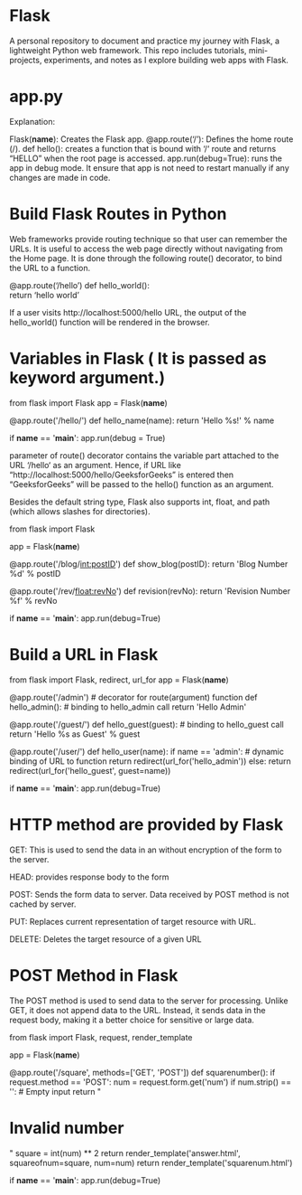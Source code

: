 # Flask
A personal repository to document and practice my journey with Flask, a lightweight Python web framework. This repo includes tutorials, mini-projects, experiments, and notes as I explore building web apps with Flask.

# app.py
Explanation:

Flask(__name__): Creates the Flask app.
@app.route(‘/’): Defines the home route (/).
def hello(): creates a function that is bound with ‘/‘ route and returns “HELLO” when the root page is accessed.
app.run(debug=True): runs the app in debug mode. It ensure that app is not need to restart manually if any changes are made in code.

# Build Flask Routes in Python
Web frameworks provide routing technique so that user can remember the URLs. It is useful to access the web page directly without navigating from the Home page. It is done through the following route() decorator, to bind the URL to a function.

@app.route(‘/hello’) 
def hello_world():     
    return ‘hello world’ 

If a user visits http://localhost:5000/hello URL, the output of the hello_world() function will be rendered in the browser.

# Variables in Flask ( It is passed as keyword argument.)
 from flask import Flask 
app = Flask(__name__) 

@app.route('/hello/<name>') 
def hello_name(name): 
    return 'Hello %s!' % name 

if __name__ == '__main__': 
    app.run(debug = True) 

parameter of route() decorator contains the variable part attached to the URL ‘/hello‘ as an argument. Hence, if URL like “http://localhost:5000/hello/GeeksforGeeks” is entered then “GeeksforGeeks” will be passed to the hello() function as an argument.

Besides the default string type, Flask also supports int, float, and path (which allows slashes for directories).

from flask import Flask 

app = Flask(__name__) 

@app.route('/blog/<int:postID>')
def show_blog(postID): 
    return 'Blog Number %d' % postID  

@app.route('/rev/<float:revNo>')
def revision(revNo): 
    return 'Revision Number %f' % revNo  

if __name__ == '__main__': 
    app.run(debug=True)

# Build a URL in Flask

from flask import Flask, redirect, url_for
app = Flask(__name__)


@app.route('/admin')  # decorator for route(argument) function
def hello_admin():  # binding to hello_admin call
    return 'Hello Admin'


@app.route('/guest/<guest>')
def hello_guest(guest):  # binding to hello_guest call
    return 'Hello %s as Guest' % guest


@app.route('/user/<name>')
def hello_user(name):
    if name == 'admin':  # dynamic binding of URL to function
        return redirect(url_for('hello_admin'))
    else:
        return redirect(url_for('hello_guest', guest=name))


if __name__ == '__main__':
    app.run(debug=True)


# HTTP method are provided by Flask

GET:	This is used to send the data in an without encryption of the form to the server.

HEAD:	provides response body to the form

POST:	Sends the form data to server. Data received by POST method is not cached by server.

PUT:	Replaces current representation of target resource with URL.

DELETE:	Deletes the target resource of a given URL


# POST Method in Flask

The POST method is used to send data to the server for processing. Unlike GET, it does not append data to the URL. Instead, it sends data in the request body, making it a better choice for sensitive or large data.

from flask import Flask, request, render_template

app = Flask(__name__)

@app.route('/square', methods=['GET', 'POST'])
def squarenumber():
    if request.method == 'POST':
        num = request.form.get('num')
        if num.strip() == '':   # Empty input
            return "<h1>Invalid number</h1>"
        square = int(num) ** 2
        return render_template('answer.html', squareofnum=square, num=num)
    return render_template('squarenum.html')

if __name__ == '__main__':
    app.run(debug=True)